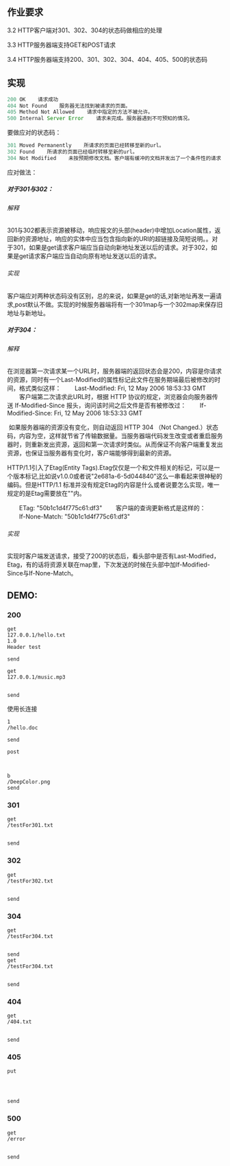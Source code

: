 ## 作业要求

3.2 HTTP客户端对301、302、304的状态码做相应的处理

3.3 HTTP服务器端支持GET和POST请求

3.4 HTTP服务器端支持200、301、302、304、404、405、500的状态码

## 实现

```javascript
200 OK    请求成功
404 Not Found    服务器无法找到被请求的页面。
405 Method Not Allowed    请求中指定的方法不被允许。
500 Internal Server Error    请求未完成。服务器遇到不可预知的情况。
```

要做应对的状态码：

```javascript
301 Moved Permanently    所请求的页面已经转移至新的url。
302 Found    所请求的页面已经临时转移至新的url。
304 Not Modified    未按预期修改文档。客户端有缓冲的文档并发出了一个条件性的请求（一般是提供If-Modified-Since头表示客户只想比指定日期更新的文档）。服务器告诉客户，原来缓冲的文档还可以继续使用。
```

应对做法：

##### 对于301与302：

###### 解释

301与302都表示资源被移动，响应报文的头部(header)中增加Location属性，返回新的资源地址，响应的实体中应当包含指向新的URI的超链接及简短说明。。对于301，如果是get请求客户端应当自动向新地址发送以后的请求。对于302，如果是get请求客户端应当自动向原有地址发送以后的请求。

###### 实现

客户端应对两种状态码没有区别，总的来说，如果是get的话,对新地址再发一遍请求,post默认不做。实现的时候服务器端将有一个301map与一个302map来保存旧地址与新地址。

##### 对于304：

###### 解释

 在浏览器第一次请求某一个URL时，服务器端的返回状态会是200，内容是你请求的资源，同时有一个Last-Modified的属性标记此文件在服务期端最后被修改的时间，格式类似这样：
　　Last-Modified: Fri, 12 May 2006 18:53:33 GMT
　　客户端第二次请求此URL时，根据 HTTP 协议的规定，浏览器会向服务器传送 If-Modified-Since 报头，询问该时间之后文件是否有被修改过：
　　If-Modified-Since: Fri, 12 May 2006 18:53:33 GMT

​       如果服务器端的资源没有变化，则自动返回 HTTP 304 （Not Changed.）状态码，内容为空，这样就节省了传输数据量。当服务器端代码发生改变或者重启服务器时，则重新发出资源，返回和第一次请求时类似。从而保证不向客户端重复发出资源，也保证当服务器有变化时，客户端能够得到最新的资源。

HTTP/1.1引入了Etag(Entity Tags).Etag仅仅是一个和文件相关的标记，可以是一个版本标记,比如说v1.0.0或者说"2e681a-6-5d044840"这么一串看起来很神秘的编码。但是HTTP/1.1 标准并没有规定Etag的内容是什么或者说要怎么实现，唯一规定的是Etag需要放在""内。

　　ETag: "50b1c1d4f775c61:df3"
　　客户端的查询更新格式是这样的：
　　If-None-Match: "50b1c1d4f775c61:df3"

###### 实现

实现时客户端发送请求，接受了200的状态后，看头部中是否有Last-Modified，Etag，有的话将资源关联在map里，下次发送的时候在头部中加If-Modified-Since与If-None-Match。



## DEMO:

### 200

```
get
127.0.0.1/hello.txt
1.0
Header test

send
```

```
get
127.0.0.1/music.mp3


send
```

使用长连接
```
1
/hello.doc

send
```

```
post



b
/DeepColor.png
send
```

### 301

```
get
/testFor301.txt


send
```

### 302

```
get
/testFor302.txt


send
```

### 304

```
get
/testFor304.txt


send
get
/testFor304.txt


send
```

### 404

```
get
/404.txt


send
```

### 405

```
put




send
```

### 500

```
get
/error


send
```
